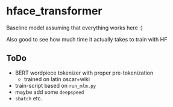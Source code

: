 # hface_transformer

Baseline model assuming that everything works here :)

Also good to see how much time it actually takes to train with HF

## ToDo

- BERT wordpiece tokenizer with proper pre-tokenization
  - trained on latin oscar+wiki
- train-script based on `run_mlm.py`
- maybe add some `deepspeed`
- `sbatch` etc.
